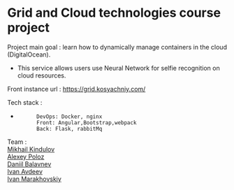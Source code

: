 # Grid and Cloud technologies course project
Project main goal : learn how to dynamically manage containers in the cloud (DigitalOcean). <br/>

- This service allows users use Neural Network for selfie recognition on cloud resources. <br/>

Front instance url : https://grid.kosyachniy.com/ <br/>

Tech stack : <br/>
-           DevOps: Docker, nginx
            Front: Angular,Bootstrap,webpack
            Back: Flask, rabbitMq  
Team : <br/>
  [Mikhail Kindulov]( https://github.com/b0nce )<br/>
  [Alexey Poloz]( https://github.com/kosyachniy )<br/>
  [Daniil Balavnev]( https://github.com/Dehow01 )<br/>
  [Ivan Avdeev]( https://github.com/avdeev1)<br/>
  [Ivan Marakhovskiy](https://github.com/trynottosmile)<br/>
